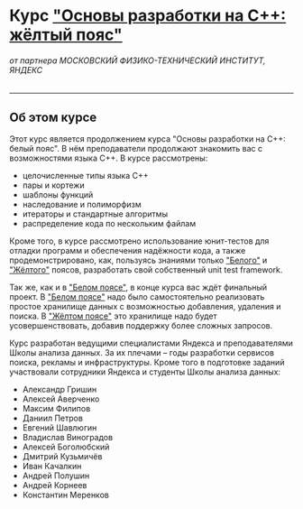 # Курс ["Основы разработки на C++: жёлтый пояс"](https://www.coursera.org/learn/c-plus-plus-yellow)
###### от партнера МОСКОВСКИЙ ФИЗИКО-ТЕХНИЧЕСКИЙ ИНСТИТУТ, ЯНДЕКС
***
## Об этом курсе
Этот курс является продолжением курса "Основы разработки на C++: белый пояс". В нём преподаватели продолжают знакомить вас с возможностями языка C++. В курсе рассмотрены:
- целочисленные типы языка C++
- пары и кортежи
- шаблоны функций
- наследование и полиморфизм
- итераторы и стандартные алгоритмы
- распределение кода по нескольким файлам

Кроме того, в курсе рассмотрено использование юнит-тестов для отладки программ и обеспечения надёжности кода, а также продемонстрировано, как, пользуясь знаниями только ["Белого"](https://www.coursera.org/learn/c-plus-plus-white) и ["Жёлтого"](https://www.coursera.org/learn/c-plus-plus-yellow) поясов, разработать свой собственный unit test framework.

Так же, как и в ["Белом поясе"](https://www.coursera.org/learn/c-plus-plus-white), в конце курса вас ждёт финальный проект. В ["Белом поясе"](https://www.coursera.org/learn/c-plus-plus-white) надо было самостоятельно реализовать простое хранилище данных с возможностью добавления, удаления и поиска. В ["Жёлтом поясе"](https://www.coursera.org/learn/c-plus-plus-yellow) это хранилище надо будет усовершенствовать, добавив поддержку более сложных запросов. 

Курс разработан ведущими специалистами Яндекса и преподавателями Школы анализа данных. За их плечами – годы разработки сервисов поиска, рекламы и инфраструктуры. Кроме того в подготовке заданий участвовали сотрудники Яндекса и студенты Школы анализа данных:
- Александр Гришин
- Алексей Аверченко
- Максим Филипов
- Даниил Петров
- Евгений Шавлюгин
- Владислав Виноградов
- Алексей Боголюбский
- Дмитрий Кузьмичёв
- Иван Качалкин
- Андрей Полушин
- Андрей Корнеев
- Константин Меренков